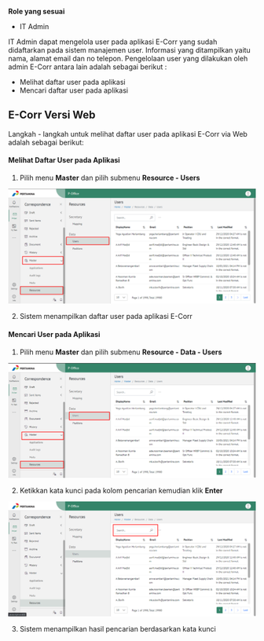 **Role yang sesuai**

- IT Admin

IT Admin dapat mengelola user pada aplikasi E-Corr yang sudah didaftarkan pada sistem manajemen user. Informasi yang ditampilkan yaitu nama, alamat email dan no telepon. Pengelolaan user yang dilakukan oleh admin E-Corr antara lain adalah sebagai berikut :

- Melihat daftar user pada aplikasi
- Mencari daftar user pada aplikasi

## **E-Corr Versi Web**

Langkah - langkah untuk melihat daftar user pada aplikasi E-Corr via Web adalah sebagai berikut:

#### **Melihat Daftar User pada Aplikasi**

1. Pilih menu **Master** dan pilih submenu **Resource - Users**

![gambar](SC_Konfigurasi/02KF02.png)

2. Sistem menampilkan daftar user pada aplikasi E-Corr

#### **Mencari User pada Aplikasi**

1. Pilih menu **Master** dan pilih submenu **Resource - Data - Users**

![gambar](SC_Konfigurasi/02KF03.png)

2. Ketikkan kata kunci pada kolom pencarian kemudian klik **Enter**

![gambar](SC_Konfigurasi/02KF04.png)

3. Sistem menampilkan hasil pencarian berdasarkan kata kunci
